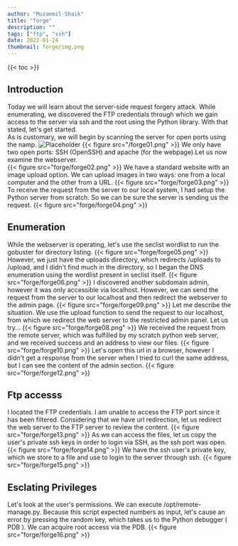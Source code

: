 ```yaml
---
author: "Muzammil Shaik"
title: "forge"
description: ""
tags: ["ftp", "ssh"]
date: 2022-01-24
thumbnail: forge/img.png
---
```

{{< toc >}}

## Introduction
Today we will learn about the server-side request forgery attack. While enumerating, we discovered the FTP credentials through which we gain access to the server via ssh and the root using the Python library. With that stated, let's get started.</br>
As is customary, we will begin by scanning the server for open ports using the namp.
![Placeholder](/forge/forge01.png)
{{< figure src="/forge01.png" >}}
We only have two open ports: SSH (OpenSSH) and apache (for the webpage).Let us now examine the webserver.</br> 
{{< figure src="forge/forge02.png" >}}
We have a standard website with an image upload option. We can upload images in two ways: one from a local computer and the other from a URL.
{{< figure src="forge/forge03.png" >}}
To receive the request from the server to our local system, I had setup the Python server from scratch. So we can be sure the server is sending us the request.
{{< figure src="forge/forge04.png" >}}

## Enumeration
While the webserver is operating, let's use the seclist wordlist to run the gobuster for directory listing.
{{< figure src="forge/forge05.png" >}}
However, we just have the uploads directory, which redirects /uploads to /upload, and I didn't find much in the directory, so I began the DNS enumeration using the wordlist present in seclist itself.
{{< figure src="forge/forge06.png" >}}
I discovered another subdomain admin, however it was only accessible via localhost.
However, we can send the request from the server to our localhost and then redirect the webserver to the admin page.
{{< figure src="forge/forge09.png" >}}
Let me describe the situation. We use the upload function to send the request to our localhost, from which we redirect the web server to the restricted admin panel. Let us try...
{{< figure src="forge/forge08.png" >}}
We received the request from the remote server, which was fulfilled by my scratch python web server, and we received success and an address to view our files.
{{< figure src="forge/forge10.png" >}}
Let's open this url in a browser, however I didn't get a response from the server when I tried to curl the same address, but I can see the content of the admin section. 
{{< figure src="forge/forge12.png" >}}

## Ftp accesss
I located the FTP credentials.
I am unable to access the FTP port since it has been filtered.
Considering that we have url redirection, let us redirect the web server to the FTP server to review the content.
{{< figure src="forge/forge13.png" >}}
As we can access the files, let us copy the user's private ssh keys in order to login via SSH, as the ssh port was open.
{{< figure src="forge/forge14.png" >}}
We have the ssh user's private key, which we store to a file and use to login to the server through ssh.
{{< figure src="forge/forge15.png" >}}

## Esclating Privileges
Let's look at the user's permissions. We can execute /opt/remote-manage.py. Because this script expected numbers as input, let's cause an error by pressing the random key, which takes us to the Python debugger ( PDB ). We can acquire root access via the PDB.
{{< figure src="forge/forge16.png" >}}
